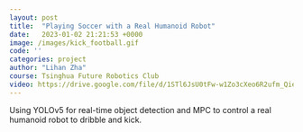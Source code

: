 ```yaml
---
layout: post
title:  "Playing Soccer with a Real Humanoid Robot"
date:   2023-01-02 21:21:53 +0000
image: /images/kick_football.gif
code: ''
categories: project
author: "Lihan Zha"
course: Tsinghua Future Robotics Club
video: https://drive.google.com/file/d/1STl6JsU0tFw-w1Zo3cXeo6R2ufm_Qiei/view?usp=sharing
---
```

Using YOLOv5 for real-time object detection and MPC to control a real humanoid robot to dribble and kick.